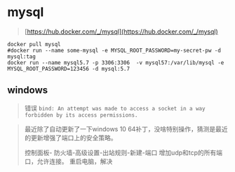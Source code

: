 # mysql
> [https://hub.docker.com/_/mysql](https://hub.docker.com/_/mysql)

```
docker pull mysql
#docker run --name some-mysql -e MYSQL_ROOT_PASSWORD=my-secret-pw -d mysql:tag
docker run --name mysql5.7 -p 3306:3306  -v mysql57:/var/lib/mysql -e MYSQL_ROOT_PASSWORD=123456 -d mysql:5.7
```

## windows
> 错误
> `bind: An attempt was made to access a socket in a way forbidden by its access permissions.`

> 最近除了自动更新了一下windows 10 64补丁，没啥特别操作，猜测是最近的更新增强了端口上的安全策略。
>
>控制面板- 防火墙-高级设置-出站规则-新建-端口
>增加udp和tcp的所有端口，允许连接。
>重启电脑，解决

